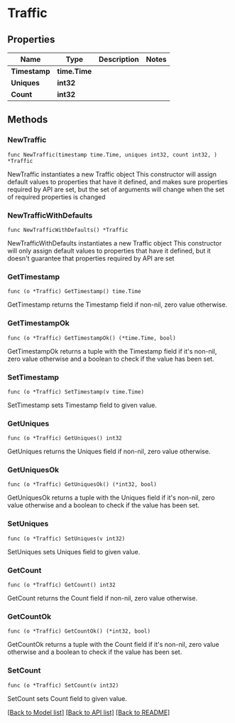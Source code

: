 # Traffic

## Properties

Name | Type | Description | Notes
------------ | ------------- | ------------- | -------------
**Timestamp** | **time.Time** |  | 
**Uniques** | **int32** |  | 
**Count** | **int32** |  | 

## Methods

### NewTraffic

`func NewTraffic(timestamp time.Time, uniques int32, count int32, ) *Traffic`

NewTraffic instantiates a new Traffic object
This constructor will assign default values to properties that have it defined,
and makes sure properties required by API are set, but the set of arguments
will change when the set of required properties is changed

### NewTrafficWithDefaults

`func NewTrafficWithDefaults() *Traffic`

NewTrafficWithDefaults instantiates a new Traffic object
This constructor will only assign default values to properties that have it defined,
but it doesn't guarantee that properties required by API are set

### GetTimestamp

`func (o *Traffic) GetTimestamp() time.Time`

GetTimestamp returns the Timestamp field if non-nil, zero value otherwise.

### GetTimestampOk

`func (o *Traffic) GetTimestampOk() (*time.Time, bool)`

GetTimestampOk returns a tuple with the Timestamp field if it's non-nil, zero value otherwise
and a boolean to check if the value has been set.

### SetTimestamp

`func (o *Traffic) SetTimestamp(v time.Time)`

SetTimestamp sets Timestamp field to given value.


### GetUniques

`func (o *Traffic) GetUniques() int32`

GetUniques returns the Uniques field if non-nil, zero value otherwise.

### GetUniquesOk

`func (o *Traffic) GetUniquesOk() (*int32, bool)`

GetUniquesOk returns a tuple with the Uniques field if it's non-nil, zero value otherwise
and a boolean to check if the value has been set.

### SetUniques

`func (o *Traffic) SetUniques(v int32)`

SetUniques sets Uniques field to given value.


### GetCount

`func (o *Traffic) GetCount() int32`

GetCount returns the Count field if non-nil, zero value otherwise.

### GetCountOk

`func (o *Traffic) GetCountOk() (*int32, bool)`

GetCountOk returns a tuple with the Count field if it's non-nil, zero value otherwise
and a boolean to check if the value has been set.

### SetCount

`func (o *Traffic) SetCount(v int32)`

SetCount sets Count field to given value.



[[Back to Model list]](../README.md#documentation-for-models) [[Back to API list]](../README.md#documentation-for-api-endpoints) [[Back to README]](../README.md)


